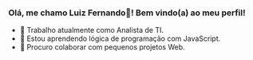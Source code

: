 ### Olá, me chamo Luiz Fernando👋! Bem vindo(a) ao meu perfil!

- 🔭 Trabalho atualmente como Analista de TI.
- 🌱 Estou aprendendo lógica de programação com JavaScript.
- 👯 Procuro colaborar com pequenos projetos Web.
